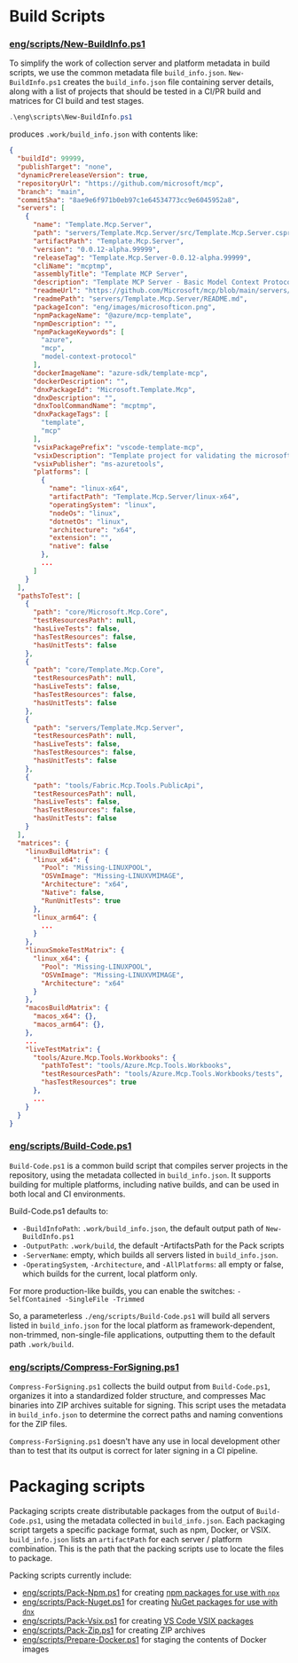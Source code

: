 # Build Scripts

### [eng/scripts/New-BuildInfo.ps1](scripts/New-BuildInfo.ps1)

To simplify the work of collection server and platform metadata in build scripts, we use the common metadata file `build_info.json`. `New-BuildInfo.ps1` creates the `build_info.json` file containing server details, along with a list of projects that should be tested in a CI/PR build and matrices for CI build and test stages.

```powershell
.\eng\scripts\New-BuildInfo.ps1
```

produces `.work/build_info.json` with contents like:
```json
{
  "buildId": 99999,
  "publishTarget": "none",
  "dynamicPrereleaseVersion": true,
  "repositoryUrl": "https://github.com/microsoft/mcp",
  "branch": "main",
  "commitSha": "8ae9e6f971b0eb97c1e64534773cc9e6045952a8",
  "servers": [
    {
      "name": "Template.Mcp.Server",
      "path": "servers/Template.Mcp.Server/src/Template.Mcp.Server.csproj",
      "artifactPath": "Template.Mcp.Server",
      "version": "0.0.12-alpha.99999",
      "releaseTag": "Template.Mcp.Server-0.0.12-alpha.99999",
      "cliName": "mcptmp",
      "assemblyTitle": "Template MCP Server",
      "description": "Template MCP Server - Basic Model Context Protocol implementation",
      "readmeUrl": "https://github.com/Microsoft/mcp/blob/main/servers/Template.Mcp.Server#readme",
      "readmePath": "servers/Template.Mcp.Server/README.md",
      "packageIcon": "eng/images/microsofticon.png",
      "npmPackageName": "@azure/mcp-template",
      "npmDescription": "",
      "npmPackageKeywords": [
        "azure",
        "mcp",
        "model-context-protocol"
      ],
      "dockerImageName": "azure-sdk/template-mcp",
      "dockerDescription": "",
      "dnxPackageId": "Microsoft.Template.Mcp",
      "dnxDescription": "",
      "dnxToolCommandName": "mcptmp",
      "dnxPackageTags": [
        "template",
        "mcp"
      ],
      "vsixPackagePrefix": "vscode-template-mcp",
      "vsixDescription": "Template project for validating the microsoft/mcp engineering system",
      "vsixPublisher": "ms-azuretools",
      "platforms": [
        {
          "name": "linux-x64",
          "artifactPath": "Template.Mcp.Server/linux-x64",
          "operatingSystem": "linux",
          "nodeOs": "linux",
          "dotnetOs": "linux",
          "architecture": "x64",
          "extension": "",
          "native": false
        },
        ...
      ]
    }
  ],
  "pathsToTest": [
    {
      "path": "core/Microsoft.Mcp.Core",
      "testResourcesPath": null,
      "hasLiveTests": false,
      "hasTestResources": false,
      "hasUnitTests": false
    },
    {
      "path": "core/Template.Mcp.Core",
      "testResourcesPath": null,
      "hasLiveTests": false,
      "hasTestResources": false,
      "hasUnitTests": false
    },
    {
      "path": "servers/Template.Mcp.Server",
      "testResourcesPath": null,
      "hasLiveTests": false,
      "hasTestResources": false,
      "hasUnitTests": false
    },
    {
      "path": "tools/Fabric.Mcp.Tools.PublicApi",
      "testResourcesPath": null,
      "hasLiveTests": false,
      "hasTestResources": false,
      "hasUnitTests": false
    }
  ],
  "matrices": {
    "linuxBuildMatrix": {
      "linux_x64": {
        "Pool": "Missing-LINUXPOOL",
        "OSVmImage": "Missing-LINUXVMIMAGE",
        "Architecture": "x64",
        "Native": false,
        "RunUnitTests": true
      },
      "linux_arm64": {
        ...
      }
    },
    "linuxSmokeTestMatrix": {
      "linux_x64": {
        "Pool": "Missing-LINUXPOOL",
        "OSVmImage": "Missing-LINUXVMIMAGE",
        "Architecture": "x64"
      }
    },
    "macosBuildMatrix": {
      "macos_x64": {},
      "macos_arm64": {},
    },
    ...
    "liveTestMatrix": {
      "tools/Azure.Mcp.Tools.Workbooks": {
        "pathToTest": "tools/Azure.Mcp.Tools.Workbooks",
        "testResourcesPath": "tools/Azure.Mcp.Tools.Workbooks/tests",
        "hasTestResources": true
      },
      ...
    }
  }
}
```

### [eng/scripts/Build-Code.ps1](scripts/Build-Code.ps1)
`Build-Code.ps1` is a common build script that compiles server projects in the repository, using the metadata collected in `build_info.json`. It supports building for multiple platforms, including native builds, and can be used in both local and CI environments.

Build-Code.ps1 defaults to:
- `-BuildInfoPath`: `.work/build_info.json`, the default output path of `New-BuildInfo.ps1`
- `-OutputPath`: `.work/build`, the default -ArtifactsPath for the Pack scripts
- `-ServerName`: empty, which builds all servers listed in `build_info.json`.
- `-OperatingSystem`, `-Architecture`, and `-AllPlatforms`: all empty or false, which builds for the current, local platform only.

For more production-like builds, you can enable the switches: `-SelfContained -SingleFile -Trimmed`

So, a parameterless `./eng/scripts/Build-Code.ps1` will build all servers listed in `build_info.json` for the local platform as framework-dependent, non-trimmed, non-single-file applications, outputting them to the default path `.work/build`.

### [eng/scripts/Compress-ForSigning.ps1](scripts/Compress-ForSigning.ps1)

`Compress-ForSigning.ps1` collects the build output from `Build-Code.ps1`, organizes it into a standardized folder structure, and compresses Mac binaries into ZIP archives suitable for signing. This script uses the metadata in `build_info.json` to determine the correct paths and naming conventions for the ZIP files.

`Compress-ForSigning.ps1` doesn't have any use in local development other than to test that its output is correct for later signing in a CI pipeline.

# Packaging scripts

Packaging scripts create distributable packages from the output of `Build-Code.ps1`, using the metadata collected in `build_info.json`.  Each packaging script targets a specific package format, such as npm, Docker, or VSIX. `build_info.json` lists an `artifactPath` for each server / platform combination.  This is the path that the packing scripts use to locate the files to package.

Packing scripts currently include:
- [eng/scripts/Pack-Npm.ps1](scripts/Pack-Npm.ps1) for creating [npm packages for use with `npx`](https://docs.npmjs.com/cli/v9/commands/npx?v=true)
- [eng/scripts/Pack-Nuget.ps1](scripts/Pack-Nuget.ps1) for creating [NuGet packages for use with `dnx`](https://learn.microsoft.com/en-us/dotnet/core/tools/dotnet-tool-exec)
- [eng/scripts/Pack-Vsix.ps1](scripts/Pack-Vsix.ps1) for creating [VS Code VSIX packages](https://code.visualstudio.com/api/working-with-extensions/publishing-extension#packaging-extensions)
- [eng/scripts/Pack-Zip.ps1](scripts/Pack-Zip.ps1) for creating ZIP archives
- [eng/scripts/Prepare-Docker.ps1](scripts/Prepare-Docker.ps1) for staging the contents of Docker images



